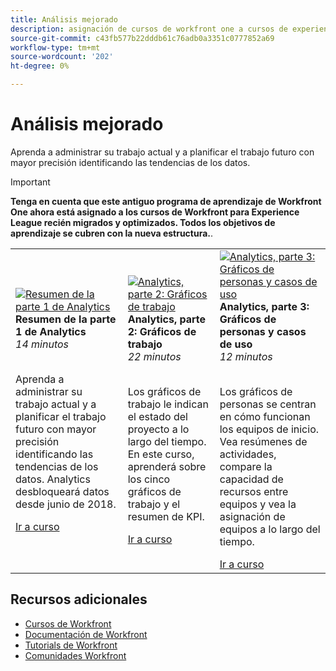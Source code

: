 ```yaml
---
title: Análisis mejorado
description: asignación de cursos de workfront one a cursos de experience league
source-git-commit: c43fb577b22dddb61c76adb0a3351c0777852a69
workflow-type: tm+mt
source-wordcount: '202'
ht-degree: 0%

---
```


# Análisis mejorado

Aprenda a administrar su trabajo actual y a planificar el trabajo futuro con mayor precisión identificando las tendencias de los datos.

>[!IMPORTANT]
>
>**Tenga en cuenta que este antiguo programa de aprendizaje de Workfront One ahora está asignado a los cursos de Workfront para Experience League recién migrados y optimizados.  Todos los objetivos de aprendizaje se cubren con la nueva estructura.**.

<table>
  <tr>
   <td>
      <a href="https://experienceleague.adobe.com/?recommended=Workfront-U-1-2022.1.analytics">
      <img alt="Resumen de la parte 1 de Analytics" src="https://cdn.experienceleague.adobe.com/thumb/analytics-part-1-overview.jpg"/>
      </a>
      <div>
         <strong>Resumen de la parte 1 de Analytics</strong></a>
         <br/><em>14 minutos</em>
      </div>
      <p>
        <br/>
         Aprenda a administrar su trabajo actual y a planificar el trabajo futuro con mayor precisión identificando las tendencias de los datos. Analytics desbloqueará datos desde junio de 2018.
      </p>
      <a  rel="noreferrer" target="_blank" href="https://experienceleague.adobe.com/?recommended=Workfront-U-1-2022.1.analytics" class="spectrum-Button spectrum-Button--primary spectrum-Button--sizeM">
      <span class="spectrum-Button-label has-no-wrap has-text-weight-bold">Ir a curso</span>
      </a>
   </td>
   <td>
      <a href="https://experienceleague.adobe.com/?recommended=Workfront-U-1-2022.2.analytics">
      <img alt="Analytics, parte 2: Gráficos de trabajo" src="https://cdn.experienceleague.adobe.com/thumb/analytics-part-1-overview.jpg"/>
      </a>
      <div>
         <strong>Analytics, parte 2: Gráficos de trabajo</strong></a>
         <br/><em>22 minutos</em>
      </div>
      <p>
        <br/>
         Los gráficos de trabajo le indican el estado del proyecto a lo largo del tiempo. En este curso, aprenderá sobre los cinco gráficos de trabajo y el resumen de KPI.
      </p>
      <a  rel="noreferrer" target="_blank" href="https://experienceleague.adobe.com/?recommended=Workfront-U-1-2022.2.analytics" class="spectrum-Button spectrum-Button--primary spectrum-Button--sizeM">
      <span class="spectrum-Button-label has-no-wrap has-text-weight-bold">Ir a curso</span>
      </a>
   </td>
   <td>
      <a href="https://experienceleague.adobe.com/?recommended=Workfront-U-1-2022.3.analytics">
      <img alt="Analytics, parte 3: Gráficos de personas y casos de uso" src="https://cdn.experienceleague.adobe.com/thumb/analytics-part-1-overview.jpg"/>
      </a>
      <div>
         <strong>Analytics, parte 3: Gráficos de personas y casos de uso</strong></a>
         <br/><em>12 minutos</em>
      </div>
      <p>
        <br/>
         Los gráficos de personas se centran en cómo funcionan los equipos de inicio. Vea resúmenes de actividades, compare la capacidad de recursos entre equipos y vea la asignación de equipos a lo largo del tiempo.
      </p>
      <a  rel="noreferrer" target="_blank" href="https://experienceleague.adobe.com/?recommended=Workfront-U-3-2022.1.analytics" class="spectrum-Button spectrum-Button--primary spectrum-Button--sizeM">
      <span class="spectrum-Button-label has-no-wrap has-text-weight-bold">Ir a curso</span>
      </a>
   </td>      
  </tr>
</table>

## Recursos adicionales

* [Cursos de Workfront](https://experienceleague.adobe.com/?lang=en&amp;Solution=Workfront#courses)
* [Documentación de Workfront](https://experienceleague.adobe.com/docs/workfront.html)
* [Tutorials de Workfront](https://experienceleague.adobe.com/docs/workfront-learn/tutorials-workfront/home.html)
* [Comunidades Workfront](https://experienceleaguecommunities.adobe.com/t5/workfront/ct-p/workfront)
